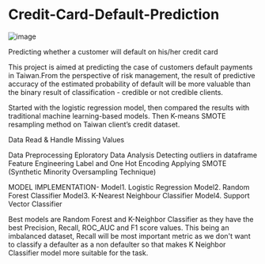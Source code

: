 # Credit-Card-Default-Prediction
![image](https://github.com/bharatsoni0047/Credit-Card-Default-Prediction/assets/111848240/6878096f-43ea-45e8-b326-dcde24c6486b)

Predicting whether a customer will default on his/her credit card

This project is aimed at predicting the case of customers default payments in Taiwan.From the perspective of risk management, the result of predictive accuracy of the estimated probability of default will be more valuable than the binary result of classification - credible or not credible clients.

Started with the logistic regression model, then compared the results with traditional machine learning-based models. Then K-means SMOTE resampling method on Taiwan client’s credit dataset.

Data Read & Handle Missing Values

Data Preprocessing
Eploratory Data Analysis
Detecting outliers in dataframe
Feature Engineering
Label and One Hot Encoding
Applying SMOTE (Synthetic Minority Oversampling Technique)

MODEL IMPLEMENTATION-
Model1. Logistic Regression
Model2. Random Forest Classifier
Model3. K-Nearest Neighbour Classifier
Model4. Support Vector Classifier

Best models are Random Forest and K-Neighbor Classifier as they have the best Precision, Recall, ROC_AUC and F1 score values. 
This being an imbalanced dataset, Recall will be most important metric as we don't want to classify a defaulter as a non defaulter so that makes K Neighbor Classifier model more suitable for the task.


